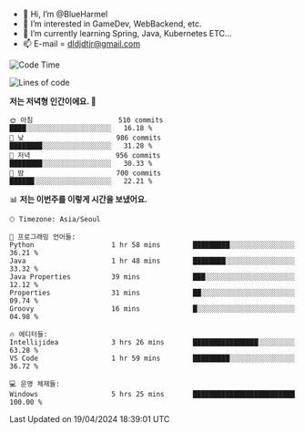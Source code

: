 - 👋 Hi, I’m @BlueHarmel
- 👀 I’m interested in GameDev, WebBackend, etc.
- 🌱 I’m currently learning Spring, Java, Kubernetes ETC...
- 📫 E-mail = dldjdtjr@gmail.com
  <!--START_SECTION:waka-->
![Code Time](http://img.shields.io/badge/Code%20Time-564%20hrs%2039%20mins-blue)

![Lines of code](https://img.shields.io/badge/%EC%A0%80%EB%8A%94%20%EC%97%AC%ED%83%9C%EA%B9%8C%EC%A7%80%20-44.9%20million%20%EC%A4%84%EC%9D%98%20%EC%BD%94%EB%93%9C%EB%A5%BC%20%EC%9E%91%EC%84%B1%ED%96%88%EC%96%B4%EC%9A%94.-blue)

**저는 저녁형 인간이에요. 🦉** 

```text
🌞 아침                     510 commits         ████░░░░░░░░░░░░░░░░░░░░░   16.18 % 
🌆 낮　                     986 commits         ████████░░░░░░░░░░░░░░░░░   31.28 % 
🌃 저녁                     956 commits         ████████░░░░░░░░░░░░░░░░░   30.33 % 
🌙 밤　                     700 commits         ██████░░░░░░░░░░░░░░░░░░░   22.21 % 
```


📊 **저는 이번주를 이렇게 시간을 보냈어요.** 

```text
🕑︎ Timezone: Asia/Seoul

💬 프로그래밍 언어들: 
Python                   1 hr 58 mins        █████████░░░░░░░░░░░░░░░░   36.21 % 
Java                     1 hr 48 mins        ████████░░░░░░░░░░░░░░░░░   33.32 % 
Java Properties          39 mins             ███░░░░░░░░░░░░░░░░░░░░░░   12.12 % 
Properties               31 mins             ██░░░░░░░░░░░░░░░░░░░░░░░   09.74 % 
Groovy                   16 mins             █░░░░░░░░░░░░░░░░░░░░░░░░   04.98 % 

🔥 에디터들: 
Intellijidea             3 hrs 26 mins       ████████████████░░░░░░░░░   63.28 % 
VS Code                  1 hr 59 mins        █████████░░░░░░░░░░░░░░░░   36.72 % 

💻 운영 체제들: 
Windows                  5 hrs 25 mins       █████████████████████████   100.00 % 
```


 Last Updated on 19/04/2024 18:39:01 UTC
<!--END_SECTION:waka-->
<!---
BlueHarmel/BlueHarmel is a ✨ special ✨ repository because its `README.md` (this file) appears on your GitHub profile.
You can click the Preview link to take a look at your changes.
--->

